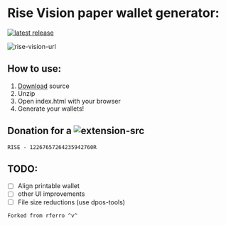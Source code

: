 # Rise Vision paper wallet generator:

[![latest release](https://badgen.net/github/release/spookiestevie/rise-paperwallet)][latest]



![rise-vision-url](https://i.gyazo.com/e28fbea4072ed0030b64af8b9be310a2.png)
## How to use:

1. [Download][latest] source
2. Unzip
3. Open index.html with your browser
4. Generate your wallets!

## Donation for a ![extension-src](https://i.gyazo.com/082a59964320ef0fe4ac1f05bca5c60a.png)


~~~
RISE - 12267657264235942760R
~~~

## TODO:
- [ ] Align printable wallet
- [ ] other UI improvements
- [ ] File size reductions (use dpos-tools)

~~~
Forked from rferro ^v^
~~~

[latest]: https://github.com/spookiestevie/rise-paperwallet/releases
[rise-vision-url]: https://rise.vision/
